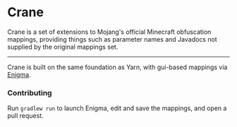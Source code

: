 # Crane
Crane is a set of extensions to Mojang's official Minecraft obfuscation mappings, providing things such as parameter names and Javadocs not supplied by the original mappings set.

________
Crane is built on the same foundation as Yarn, with gui-based mappings via [Enigma](https://github.com/FabricMC/Enigma).

### Contributing

Run `gradlew run` to launch Enigma, edit and save the mappings, and open a pull request.
